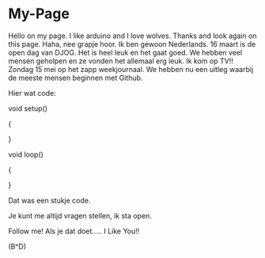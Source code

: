 # My-Page
Hello on my page.
I like arduino and I love wolves.
Thanks and look again on this page.
Haha, nee grapje hoor.
Ik ben gewoon Nederlands.
16 maart is de open dag van DJOG.
Het is heel leuk en het gaat goed. 
We hebben veel mensen geholpen en ze vonden het allemaal erg leuk.
Ik kom op TV!! Zondag 15 mei op het zapp weekjournaal.
We hebben nu een uitleg waarbij de meeste mensen beginnen met Github.

Hier wat code:


void setup()

{

}

void loop()

{

}

Dat was een stukje code.

Je kunt me altijd vragen stellen, ik sta open.

Follow me!
Als je dat doet.....
I Like You!!

(B^D)
